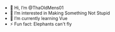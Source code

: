 - 👋 Hi, I’m @ThaOldMens01
- 👀 I’m interested in Making Something Not Stupid
- 🌱 I’m currently learning Vue
- ⚡ Fun fact: Elephants can't fly

